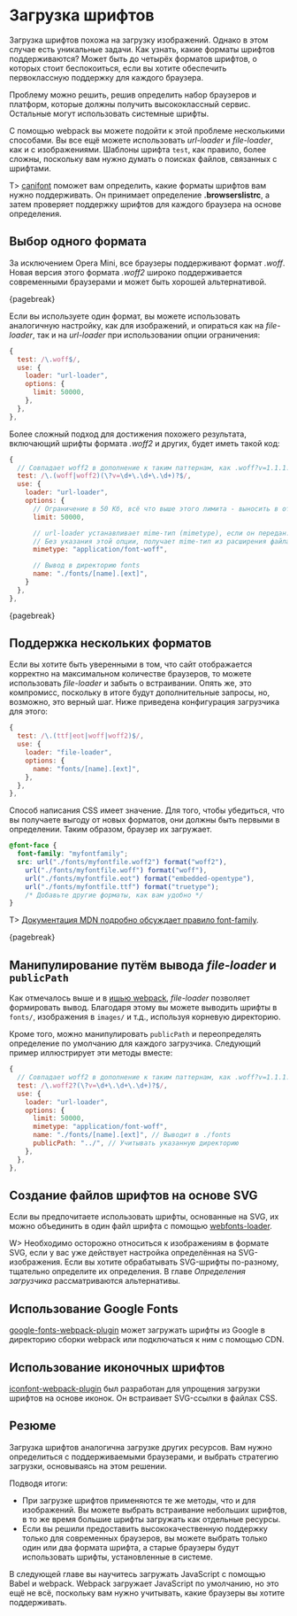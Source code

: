 # Загрузка шрифтов

Загрузка шрифтов похожа на загрузку изображений. Однако в этом случае есть уникальные задачи. Как узнать, какие форматы шрифтов поддерживаются? Может быть до четырёх форматов шрифтов, о которых стоит беспокоиться, если вы хотите обеспечить первоклассную поддержку для каждого браузера.

Проблему можно решить, решив определить набор браузеров и платформ, которые должны получить высококлассный сервис. Остальные могут использовать системные шрифты.

С помощью webpack вы можете подойти к этой проблеме несколькими способами. Вы все ещё можете использовать *url-loader* и *file-loader*, как и с изображениями. Шаблоны шрифта `test`, как правило, более сложны, поскольку вам нужно думать о поисках файлов, связанных с шрифтами.

T> [canifont](https://www.npmjs.com/package/canifont) поможет вам определить, какие форматы шрифтов вам нужно поддерживать. Он принимает определение **.browserslistrc**, а затем проверяет поддержку шрифтов для каждого браузера на основе определения.

## Выбор одного формата

За исключением Opera Mini, все браузеры поддерживают формат *.woff*. Новая версия этого формата *.woff2* широко поддерживается современными браузерами и может быть хорошей альтернативой.

{pagebreak}

Если вы используете один формат, вы можете использовать аналогичную настройку, как для изображений, и опираться как на *file-loader*, так и на *url-loader*  при использовании опции ограничения:

```javascript
{
  test: /\.woff$/,
  use: {
    loader: "url-loader",
    options: {
      limit: 50000,
    },
  },
},
```

Более сложный подход для достижения похожего результата, включающий шрифты формата *.woff2* и других, будет иметь такой код:

```javascript
{
  // Совпадает woff2 в дополнение к таким паттернам, как .woff?v=1.1.1.
  test: /\.(woff|woff2)(\?v=\d+\.\d+\.\d+)?$/,
  use: {
    loader: "url-loader",
    options: {
      // Ограничение в 50 Кб, всё что выше этого лимита - выносить в отдельные файлы
      limit: 50000,

      // url-loader устанавливает mime-тип (mimetype), если он передан.
      // Без указания этой опции, получает mime-тип из расширения файла
      mimetype: "application/font-woff",

      // Вывод в директорию fonts
      name: "./fonts/[name].[ext]",
    }
  },
},
```

{pagebreak}

## Поддержка нескольких форматов

Если вы хотите быть уверенными в том, что сайт отображается корректно на максимальном количестве браузеров, то можете использовать *file-loader* и забыть о встраивании. Опять же, это компромисс, поскольку в итоге будут дополнительные запросы, но, возможно, это верный шаг. Ниже приведена конфигурация загрузчика для этого:

```javascript
{
  test: /\.(ttf|eot|woff|woff2)$/,
  use: {
    loader: "file-loader",
    options: {
      name: "fonts/[name].[ext]",
    },
  },
},
```

Способ написания CSS имеет значение. Для того, чтобы убедиться, что вы получаете выгоду от новых форматов, они должны быть первыми в определении. Таким образом, браузер их загружает.

```css
@font-face {
  font-family: "myfontfamily";
  src: url("./fonts/myfontfile.woff2") format("woff2"),
    url("./fonts/myfontfile.woff") format("woff"),
    url("./fonts/myfontfile.eot") format("embedded-opentype"),
    url("./fonts/myfontfile.ttf") format("truetype");
    /* Добавьте другие форматы, как вам удобно */
}
```

T> [Документация MDN подробно обсуждает правило font-family](https://developer.mozilla.org/en/docs/Web/CSS/@font-face).

{pagebreak}

## Манипулирование путём вывода *file-loader* и `publicPath`

Как отмечалось выше и в [ишью webpack](https://github.com/webpack/file-loader/issues/32#issuecomment-250622904), *file-loader* позволяет формировать вывод. Благодаря этому вы можете выводить шрифты в `fonts/`, изображения в `images/` и т.д., используя корневую директорию.

Кроме того, можно манипулировать `publicPath` и переопределять определение по умолчанию для каждого загрузчика. Следующий пример иллюстрирует эти методы вместе:

```javascript
{
  // Совпадает woff2 в дополнение к таким паттернам, как .woff?v=1.1.1.
  test: /\.woff2?(\?v=\d+\.\d+\.\d+)?$/,
  use: {
    loader: "url-loader",
    options: {
      limit: 50000,
      mimetype: "application/font-woff",
      name: "./fonts/[name].[ext]", // Выводит в ./fonts
      publicPath: "../", // Учитывать указанную директорию
    },
  },
},
```

## Создание файлов шрифтов на основе SVG

Если вы предпочитаете использовать шрифты, основанные на SVG, их можно объединить в один файл шрифта с помощью [webfonts-loader](https://www.npmjs.com/package/webfonts-loader).

W> Необходимо осторожно относиться к изображениям в формате SVG, если у вас уже действует настройка определённая на SVG-изображения. Если вы хотите обрабатывать SVG-шрифты по-разному, тщательно определите их определения. В главе *Определения загрузчика* рассматриваются альтернативы.

## Использование Google Fonts

[google-fonts-webpack-plugin](https://www.npmjs.com/package/google-fonts-webpack-plugin) может загружать шрифты из Google в директорию сборки webpack или подключаться к ним с помощью CDN.

## Использование иконочных шрифтов

[iconfont-webpack-plugin](https://www.npmjs.com/package/iconfont-webpack-plugin) был разработан для упрощения загрузки шрифтов на основе иконок. Он встраивает SVG-ссылки в файлах CSS.

## Резюме

Загрузка шрифтов аналогична загрузке других ресурсов. Вам нужно определиться с поддерживаемыми браузерами, и выбрать стратегию загрузки, основываясь на этом решении.

Подводя итоги:

* При загрузке шрифтов применяются те же методы, что и для изображений. Вы можете выбрать встраивание небольших шрифтов, в то же время большие шрифты загружать как отдельные ресурсы.
* Если вы решили предоставить высококачественную поддержку только для современных браузеров, вы можете выбрать только один или два формата шрифта, а старые браузеры будут использовать шрифты, установленные в системе.

В следующей главе вы научитесь загружать JavaScript с помощью Babel и webpack. Webpack загружает JavaScript по умолчанию, но это ещё не всё, поскольку вам нужно учитывать, какие браузеры вы хотите поддерживать.
